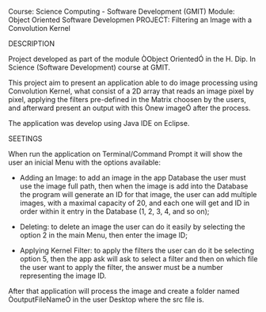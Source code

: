 
Course: Science Computing  - Software Development (GMIT)
Module: Object Oriented Software Developmen
PROJECT: Filtering an Image with a Convolution Kernel

DESCRIPTION

Project developed as part of the module ÒObject OrientedÓ in the H. Dip. In Science (Software Development) course at GMIT. 

This project aim to present an application able to do image processing using Convolution Kernel, what consist of a 2D array that reads an image pixel by pixel, applying the filters pre-defined in the Matrix  choosen by the users, and afterward present an output with this Ònew imageÓ after the process.

The application was develop using Java IDE on Eclipse.

SEETINGS

When run the application on Terminal/Command Prompt it will show the user an inicial Menu with the options available:

- Adding an Image: to add an image in the app Database the user must use the image full path, then when the image is add into the Database the program will generate an ID for that image, the user can add multiple images, with a maximal capacity of 20, and each one will get and ID in order within it entry in the Database (1, 2, 3, 4, and so on);

- Deleting: to delete an image the user can do it easily by selecting the option 2 in the main Menu, then enter the image ID;

- Applying Kernel Filter: to apply the filters the user can do it be selecting option 5, then the app ask will ask to select a filter and then on which file the user want to apply the filter, the answer must be a number representing the image ID. 

After that application will process the image and create a folder named ÒoutputFileNameÓ in the user Desktop where the src file is.
